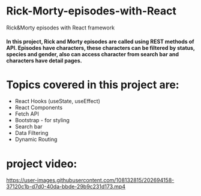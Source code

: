# Rick-Morty-episodes-with-React
Rick&amp;Morty episodes with React framework


#### In this project, Rick and Morty episodes are called using REST methods of API. Episodes have characters, these characters can be filtered by status, species and gender, also can access character from search bar and characters have detail pages.


# Topics covered in this project are:
+ React Hooks (useState, useEffect)
+ React Components
+ Fetch API
+ Bootstrap - for styling
+ Search bar
+ Data Filtering
+ Dynamic Routing


# project video:
https://user-images.githubusercontent.com/108132815/202694158-37120c1b-d7d0-40da-bbde-29b9c231d173.mp4
